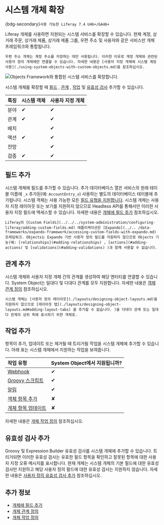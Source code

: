 # 시스템 개체 확장

{bdg-secondary}`사용 가능한 Liferay 7.4 U46+/GA46+`

Liferay 개체를 사용하면 지원되는 시스템 서비스를 확장할 수 있습니다. 현재 계정, 상거래 주문, 상거래 제품, 상거래 제품 그룹, 우편 주소 및 사용자와 같은 서비스만 개체 프레임워크와 통합됩니다.

```{note}
우편 주소 개체는 계정 주소를 저장하는 데만 사용됩니다. 이러한 이유로 계정 개체와 관련된 사용자 정의 개체에만 연결할 수 있습니다. 자세한 내용은 [사용자 지정 개체에 시스템 계정 사용](./using-system-objects-with-custom-objects.md)을 참조하십시오.
```

![Objects Framework와 통합된 시스템 서비스를 확장합니다.](./extending-system-objects/images/01.png)

시스템 개체를 확장할 때 [필드](#adding-fields) , [관계](#adding-relationships) , [작업](#adding-actions) 및 [유효성 검사](#adding-validations) 추가할 수 있습니다.

| 특징 | 시스템 객체   | 사용자 지정 개체 |
|:-- |:-------- |:--------- |
| 분야 | &#10004; | &#10004;  |
| 관계 | &#10004; | &#10004;  |
| 배치 |          | &#10004;  |
| 액션 | &#10004; | &#10004;  |
| 전망 |          | &#10004;  |
| 검증 | &#10004; | &#10004;  |

## 필드 추가

시스템 개체에 필드를 추가할 수 있습니다. 추가 데이터베이스 열은 서비스의 원래 테이블 이름에 `_x` 추가된(예: `AccountEntry_x`) 사용하는 별도의 데이터베이스 테이블에 추가됩니다. 시스템 객체는 사용 가능한 모든 [필드 유형을 지원합니다](./fields.md). 시스템 개체는 사용자 지정 레이아웃 또는 보기를 지원하지 않으므로 Headless API를 통해서만 이러한 사용자 지정 필드에 액세스할 수 있습니다. 자세한 내용은 [개체에 필드 추가](./fields/adding-fields-to-objects.md) 참조하십시오.

```{note}
Liferay의 [Custom Fields](../../../system-administration/configuring-liferay/adding-custom-fields.md) 애플리케이션은 [Expando](../.. /data-frameworks/expando-framework/accessing-custom-fields-with-expando.md) 프레임워크. Objects는 Expando 기반 사용자 정의 필드를 지원하지 않으므로 Objects 기능(예: [relationships](#adding-relationships) , [actions](#adding-actions) 및 [validations](#adding-validations) )과 함께 사용할 수 없습니다.
```

## 관계 추가

시스템 개체와 사용자 지정 개체 간의 관계를 생성하여 해당 엔터티를 연결할 수 있습니다. System Object는 일대다 및 다대다 관계를 모두 지원합니다. 자세한 내용은 [객체 관계 정의](./relationships/defining-object-relationships.md) 참조하십시오.

```{important}
시스템 개체는 [사용자 정의 레이아웃](./layouts/designing-object-layouts.md)을 지원하지 않으므로 [레이아웃 탭](./layouts/designing-object-layouts.md#adding-layout-tabs) 을 추가할 수 없습니다. )을 다대다 관계 또는 일대다 관계의 상위 측에 표시하기 위한 객체로.
```

## 작업 추가

항목이 추가, 업데이트 또는 제거될 때 트리거될 작업을 시스템 개체에 추가할 수 있습니다. 아래 표는 시스템 개체에서 지원하는 작업을 보여줍니다.

| 작업 유형                                                                     | System Object에서 지원됩니까? |
|:------------------------------------------------------------------------- |:---------------------- |
| [Webhook](./actions/defining-object-actions.md#webhook)                   | &#10004;               |
| [Groovy 스크립트](./actions/defining-object-actions.md#groovy-script)         | &#10004;               |
| [알림](./actions/defining-object-actions.md#notification)                   | &#10004;               |
| [객체 항목 추가](./actions/defining-object-actions.md#add-an-object-entry)      | &#10008;               |
| [개체 항목 업데이트](./actions/defining-object-actions.md#update-an-object-entry) | &#10008;               |

자세한 내용은 [개체 작업 정의](./actions/defining-object-actions.md) 참조하십시오.
## 유효성 검사 추가

Groovy 및 Expression Builder 유효성 검사를 시스템 개체에 추가할 수 있습니다. 트리거되면 이러한 유효성 검사는 유효한 필드 항목을 확인하고 잘못된 항목에 대한 사용자 지정 오류 메시지를 표시합니다. 현재 개체는 시스템 개체의 기본 필드에 대한 유효성 검사만 지원하고 해당 사용자 정의 필드에 대한 유효성 검사는 지원하지 않습니다. 자세한 내용은 [사용자 정의 유효성 검사 추가](./validations/adding-custom-validations.md) 참조하십시오.

<!--TASK: Uncomment once supported.
## Additional Configuration Options

When editing a system object, you can also configure the following settings in the *Details* tab.

| Field | Description |
| :--- | :--- |
| Title Field | Determine the field used as the title for object entries. |
| Widget | Determine whether the object's Page widget is available in sites.| -->

## 추가 정보

* [개체에 필드 추가](./fields/adding-fields-to-objects.md)
* [개체 관계 정의](./relationships/defining-object-relationships.md)
* [개체 작업 정의](./actions/defining-object-actions.md)
